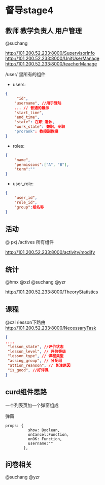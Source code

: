 # 督导stage4

## 教师 教学负责人 用户管理
@suchang

http://101.200.52.233:8000/SupervisorInfo
http://101.200.52.233:8000/UnitUserManage
http://101.200.52.233:8000/teacherManage

/user/ 里所有的组件

* users:

```json
{ 
     "id",
	"username", //用于登陆
    ... // 普通的展示
    "start_time",
    "end_time",
    "state": 在职 退休,
    "work_state": 兼职，专职
    "prorank": 教授副教授
}
```

* roles:

```json
{
	"name", 
    "permissons":["A", "B"],
    "term":""
}
```

* user_role:

```json
{
	"user_id",
    "role_id",
    "group":组名称
}
```

## 活动
@ pxj
/actives 所有组件

http://101.200.52.233:8000/activity/modify

## 统计
@hmx @xzl @suchang @yzr

http://101.200.52.233:8000/TheoryStatistics

## 课程 
@xzl
/lesson下路由  
http://101.200.52.233:8000/NecessaryTask

```json
{
....
 "lesson_state", //评价状态
 "lesson_level", // 评价等级
 "lesson_type", // 课程类型
 "assing_group", // 分配组
 "attion_reanson", // 关注原因
 "is_good", //好评课
}
```

## curd组件思路
一个列表页加一个弹窗组成

弹窗
```
props: {
          show: Boolean,
          onCancel:Function,
          onOK: Function,
          username:""
        },
```


## 问卷相关
@suchang @yzr
